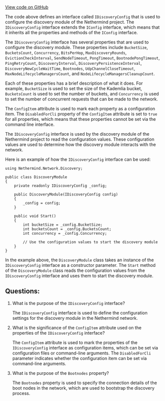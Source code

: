[View code on GitHub](https://github.com/NethermindEth/nethermind/src/Nethermind/Nethermind.Network.Discovery/IDiscoveryConfig.cs)

The code above defines an interface called `IDiscoveryConfig` that is used to configure the discovery module of the Nethermind project. The `IDiscoveryConfig` interface extends the `IConfig` interface, which means that it inherits all the properties and methods of the `IConfig` interface.

The `IDiscoveryConfig` interface has several properties that are used to configure the discovery module. These properties include `BucketSize`, `BucketsCount`, `Concurrency`, `BitsPerHop`, `MaxDiscoveryRounds`, `EvictionCheckInterval`, `SendNodeTimeout`, `PongTimeout`, `BootnodePongTimeout`, `PingRetryCount`, `DiscoveryInterval`, `DiscoveryPersistenceInterval`, `DiscoveryNewCycleWaitTime`, `Bootnodes`, `UdpChannelCloseTimeout`, `MaxNodeLifecycleManagersCount`, and `NodeLifecycleManagersCleanupCount`.

Each of these properties has a brief description of what it does. For example, `BucketSize` is used to set the size of the Kademlia bucket, `BucketsCount` is used to set the number of buckets, and `Concurrency` is used to set the number of concurrent requests that can be made to the network.

The `ConfigItem` attribute is used to mark each property as a configuration item. The `DisabledForCli` property of the `ConfigItem` attribute is set to `true` for all properties, which means that these properties cannot be set via the command line interface.

The `IDiscoveryConfig` interface is used by the discovery module of the Nethermind project to read the configuration values. These configuration values are used to determine how the discovery module interacts with the network.

Here is an example of how the `IDiscoveryConfig` interface can be used:

```
using Nethermind.Network.Discovery;

public class DiscoveryModule
{
    private readonly IDiscoveryConfig _config;

    public DiscoveryModule(IDiscoveryConfig config)
    {
        _config = config;
    }

    public void Start()
    {
        int bucketSize = _config.BucketSize;
        int bucketsCount = _config.BucketsCount;
        int concurrency = _config.Concurrency;

        // Use the configuration values to start the discovery module
    }
}
```

In the example above, the `DiscoveryModule` class takes an instance of the `IDiscoveryConfig` interface as a constructor parameter. The `Start` method of the `DiscoveryModule` class reads the configuration values from the `IDiscoveryConfig` interface and uses them to start the discovery module.
## Questions: 
 1. What is the purpose of the `IDiscoveryConfig` interface?
    
    The `IDiscoveryConfig` interface is used to define the configuration settings for the discovery module in the Nethermind network.

2. What is the significance of the `ConfigItem` attribute used on the properties of the `IDiscoveryConfig` interface?
    
    The `ConfigItem` attribute is used to mark the properties of the `IDiscoveryConfig` interface as configuration items, which can be set via configuration files or command-line arguments. The `DisabledForCli` parameter indicates whether the configuration item can be set via command-line arguments.

3. What is the purpose of the `Bootnodes` property?
    
    The `Bootnodes` property is used to specify the connection details of the boot nodes in the network, which are used to bootstrap the discovery process.